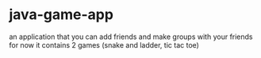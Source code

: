 # java-game-app
an application that you can add friends and make groups with your friends
for now it contains 2 games (snake and ladder, tic tac toe)

